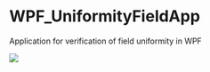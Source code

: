 # WPF_UniformityFieldApp
Application for verification of field uniformity in WPF

<img src="https://github.com/Hubariev/WPF_UniformityFieldApp/blob/master/Architecture.png"/>
